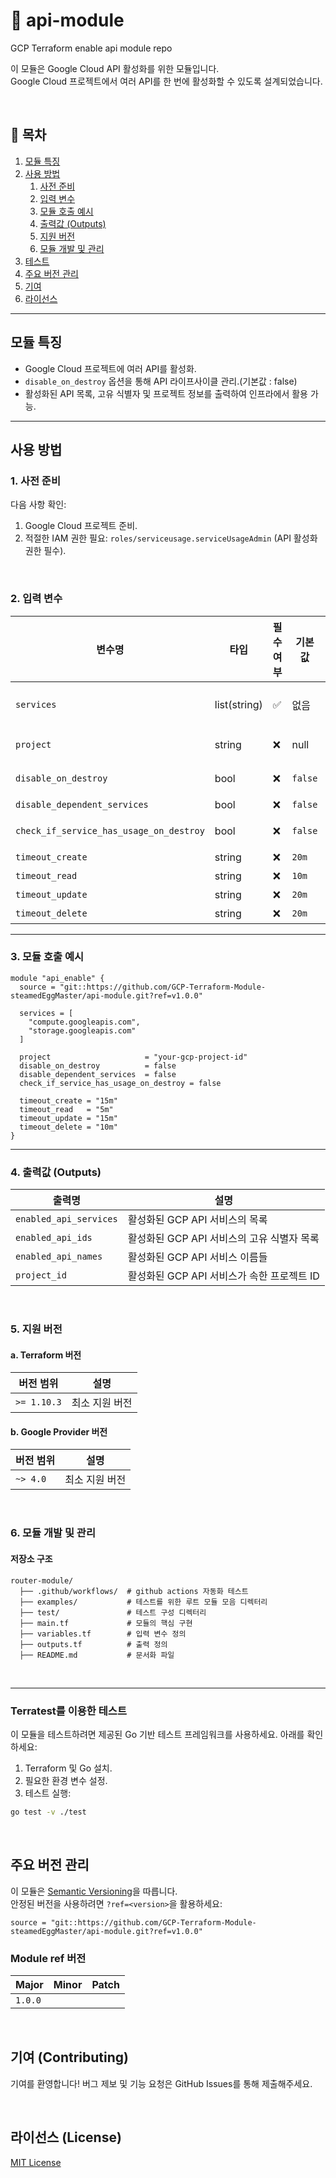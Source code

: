 # 📘 api-module
GCP Terraform enable api module repo

이 모듈은 Google Cloud API 활성화를 위한 모듈입니다. <br>
Google Cloud 프로젝트에서 여러 API를 한 번에 활성화할 수 있도록 설계되었습니다.

<br>

## 📑 **목차**
1. [모듈 특징](#모듈-특징)
2. [사용 방법](#사용-방법)
    1. [사전 준비](#1-사전-준비)
    2. [입력 변수](#2-입력-변수)
    3. [모듈 호출 예시](#3-모듈-호출-예시)
    4. [출력값 (Outputs)](#4-출력값-outputs)
    5. [지원 버전](#5-지원-버전)
    6. [모듈 개발 및 관리](#6-모듈-개발-및-관리)
3. [테스트](#terratest를-이용한-테스트)
4. [주요 버전 관리](#주요-버전-관리)
5. [기여](#기여-contributing)
6. [라이선스](#라이선스-license)

---

## 모듈 특징

- Google Cloud 프로젝트에 여러 API를 활성화.
- `disable_on_destroy` 옵션을 통해 API 라이프사이클 관리.(기본값 : false)
- 활성화된 API 목록, 고유 식별자 및 프로젝트 정보를 출력하여 인프라에서 활용 가능.

---

## 사용 방법

### 1. 사전 준비

다음 사항 확인:
1. Google Cloud 프로젝트 준비.
2. 적절한 IAM 권한 필요: `roles/serviceusage.serviceUsageAdmin` (API 활성화 권한 필수).

<br>

### 2. 입력 변수

| 변수명                        | 타입         | 필수 여부 | 기본값  | 설명                                                                 |
|-------------------------------|--------------|-----------|---------|----------------------------------------------------------------------|
| `services`                    | list(string) | ✅        | 없음    | 활성화할 GCP 서비스 이름 목록 (예: `["compute.googleapis.com"]`)      |
| `project`                     | string       | ❌        | null    | GCP 프로젝트 ID (제공되지 않으면 Provider 프로젝트 사용)             |
| `disable_on_destroy`          | bool         | ❌        | `false` | 리소스 삭제 시 서비스 비활성화 여부                                   |
| `disable_dependent_services`  | bool         | ❌        | `false` | 종속된 서비스 비활성화 여부                                           |
| `check_if_service_has_usage_on_destroy` | bool | ❌        | `false` | 리소스 삭제 시 30일 내 서비스 사용 여부 확인                          |
| `timeout_create`              | string       | ❌        | `20m`   | 리소스 생성 제한 시간                                                |
| `timeout_read`                | string       | ❌        | `10m`   | 리소스 읽기 제한 시간                                                |
| `timeout_update`              | string       | ❌        | `20m`   | 리소스 업데이트 제한 시간                                            |
| `timeout_delete`              | string       | ❌        | `20m`   | 리소스 삭제 제한 시간                                                |

---

### 3. 모듈 호출 예시

```hcl
module "api_enable" {
  source = "git::https://github.com/GCP-Terraform-Module-steamedEggMaster/api-module.git?ref=v1.0.0"

  services = [
    "compute.googleapis.com",
    "storage.googleapis.com"
  ]

  project                     = "your-gcp-project-id"
  disable_on_destroy          = false
  disable_dependent_services  = false
  check_if_service_has_usage_on_destroy = false

  timeout_create = "15m"
  timeout_read   = "5m"
  timeout_update = "15m"
  timeout_delete = "10m"
}
```

---

### 4. 출력값 (Outputs)

| 출력명               | 설명                                                 |
|----------------------|------------------------------------------------------|
| `enabled_api_services` | 활성화된 GCP API 서비스의 목록                      |
| `enabled_api_ids`      | 활성화된 GCP API 서비스의 고유 식별자 목록          |
| `enabled_api_names`    | 활성화된 GCP API 서비스 이름들                      |
| `project_id`           | 활성화된 GCP API 서비스가 속한 프로젝트 ID          |

<br>

### 5. 지원 버전

#### a. Terraform 버전
| 버전 범위 | 설명                              |
|-----------|-----------------------------------|
| `>= 1.10.3`| 최소 지원 버전                   |

#### b. Google Provider 버전
| 버전 범위 | 설명                              |
|-----------|-----------------------------------|
| `~> 4.0`  | 최소 지원 버전                   |

<br>

### 6. 모듈 개발 및 관리

#### **저장소 구조**
```
router-module/
  ├── .github/workflows/  # github actions 자동화 테스트
  ├── examples/           # 테스트를 위한 루트 모듈 모음 디렉터리
  ├── test/               # 테스트 구성 디렉터리
  ├── main.tf             # 모듈의 핵심 구현
  ├── variables.tf        # 입력 변수 정의
  ├── outputs.tf          # 출력 정의
  ├── README.md           # 문서화 파일
```

<br>

---

### Terratest를 이용한 테스트
이 모듈을 테스트하려면 제공된 Go 기반 테스트 프레임워크를 사용하세요. 아래를 확인하세요:

1. Terraform 및 Go 설치.
2. 필요한 환경 변수 설정.
3. 테스트 실행:
```bash
go test -v ./test
```

<br>

## 주요 버전 관리
이 모듈은 [Semantic Versioning](https://semver.org/)을 따릅니다.  
안정된 버전을 사용하려면 `?ref=<version>`을 활용하세요:

```hcl
source = "git::https://github.com/GCP-Terraform-Module-steamedEggMaster/api-module.git?ref=v1.0.0"
```

### Module ref 버전
| Major | Minor | Patch |
|-----------|-----------|----------|
| `1.0.0`   |    |   |

<br>

## 기여 (Contributing)
기여를 환영합니다! 버그 제보 및 기능 요청은 GitHub Issues를 통해 제출해주세요.

<br>

## 라이선스 (License)
[MIT License](LICENSE)